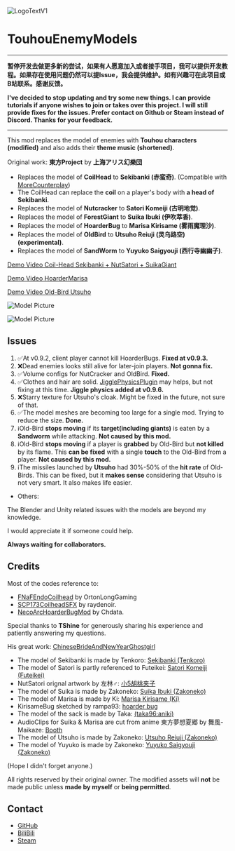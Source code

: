 ![LogoTextV1](https://github.com/BoredBean/TouhouCompany/assets/18239170/0450fd31-932d-4533-b27d-a26d5cb4a1f8)
# TouhouEnemyModels
---
**暂停开发去做更多新的尝试，如果有人愿意加入或者接手项目，我可以提供开发教程。如果存在使用问题仍然可以提Issue，我会提供维护。如有兴趣可在此项目或B站联系。感谢反馈。**

**I've decided to stop updating and try some new things. I can provide tutorials if anyone wishes to join or takes over this project. I will still provide fixes for the issues. Prefer contact on Github or Steam instead of Discord. Thanks for your feedback.**

---
This mod replaces the model of enemies with **Touhou characters (modified)** and also adds their **theme music (shortened)**. 

Original work: **東方Project** by **上海アリス幻樂団**

* Replaces the model of **CoilHead** to **Sekibanki (赤蛮奇)**. (Compatible with [MoreCounterplay](https://thunderstore.io/c/lethal-company/p/BaronDrakula/MoreCounterplay/))
* The CoilHead can replace the **coil** on a player's body with **a head of Sekibanki**.
* Replaces the model of **Nutcracker** to **Satori Komeiji (古明地觉)**.
* Replaces the model of **ForestGiant** to **Suika Ibuki (伊吹萃香)**.
* Replaces the model of **HoarderBug** to **Marisa Kirisame (雾雨魔理沙)**.
* Replaces the model of **OldBird** to **Utsuho Reiuji (灵乌路空) (experimental)**.
* Replaces the model of **SandWorm** to **Yuyuko Saigyouji (西行寺幽幽子)**.


[Demo Video Coil-Head Sekibanki + NutSatori + SuikaGiant](https://www.bilibili.com/video/BV1PM4m1Q7EF)

[Demo Video HoarderMarisa](https://www.bilibili.com/video/BV1q1421o7g7)

[Demo Video Old-Bird Utsuho](https://www.bilibili.com/video/BV1br421G7i8)

![Model Picture](https://github.com/BoredBean/TouhouEnemyModels/assets/18239170/32d32bb0-fa96-43e7-965b-118fc0ea9292)

![Model Picture](https://github.com/BoredBean/TouhouCompany/assets/18239170/bbfaa786-8300-47ee-b598-fb22f3c4c2ab)

## Issues

1. ✅At v0.9.2, client player cannot kill HoarderBugs. **Fixed at v0.9.3.**
2. ❌Dead enemies looks still alive for later-join players. **Not gonna fix.**
3. ✅Volume configs for NutCracker and OldBird. **Fixed.**
4. ✅Clothes and hair are solid. [JigglePhysicsPlugin](https://thunderstore.io/c/lethal-company/p/HGG/JigglePhysicsPlugin/) may helps, but not fixing at this time. **Jiggle physics added at v0.9.6.**
5. ❌Starry texture for Utsuho's cloak. Might be fixed in the future, not sure of that.
6. ✅The model meshes are becoming too large for a single mod. Trying to reduce the size. **Done.**
7. ℹ️Old-Bird **stops moving** if its **target(including giants)** is eaten by a **Sandworm** while attacking. **Not caused by this mod.**
8. ℹ️Old-Bird **stops moving** if a player is **grabbed** by Old-Bird but **not killed** by its flame. This **can be fixed** with a single **touch** to the Old-Bird from a player. **Not caused by this mod.**
9. ℹ️The missiles launched by **Utsuho** had 30%-50% of the **hit rate** of Old-Birds. This can be fixed, but it **makes sense** considering that Utsuho is not very smart. It also makes life easier.


* Others:

The Blender and Unity related issues with the models are beyond my knowledge.

I would appreciate it if someone could help.

**Always waiting for collaborators.**


## Credits

Most of the codes reference to:

* [FNaFEndoCoilhead](https://thunderstore.io/c/lethal-company/p/OrtonLongGaming/FNaFEndoCoilhead/) by OrtonLongGaming
* [SCP173CoilheadSFX](https://thunderstore.io/c/lethal-company/p/raydenoir/SCP173CoilheadSFX/) by raydenoir.
* [NecoArcHoarderBugMod](https://thunderstore.io/c/lethal-company/p/Chdata/NecoArcHoarderBugMod/) by Chdata.


Special thanks to **TShine** for generously sharing his experience and patiently answering my questions. 

His great work: [ChineseBrideAndNewYearGhostgirl](https://thunderstore.io/c/lethal-company/p/TShine/ChineseBrideAndNewYearGhostgirl/)


* The model of Sekibanki is made by Tenkoro: [Sekibanki (Tenkoro)](https://mikumikudance.fandom.com/wiki/Sekibanki_(Tenkoro))
* The model of Satori is partly referenced to Futeikei: [Satori Komeiji (Futeikei)](https://mikumikudance.fandom.com/wiki/Satori_Komeiji_(Futeikei))
* NutSatori orignal artwork by 左林♂: [小5胡桃夹子](https://t.bilibili.com/880219101680631824)
* The model of Suika is made by Zakoneko: [Suika Ibuki (Zakoneko)](https://mikumikudance.fandom.com/wiki/Suika_Ibuki_(Zakoneko))
* The model of Marisa is made by Ki: [Marisa Kirisame (Ki)](https://mikumikudance.fandom.com/wiki/Marisa_Kirisame_(Ki))
* KirisameBug sketched by rampa93: [hoarder bug](https://github.com/BoredBean/TouhouCompany/issues/6)
* The model of the sack is made by Taka: [(taka96:aniki)](https://mikumikudance.fandom.com/wiki/Aniki)
* AudioClips for Suika & Marisa are cut from anime 東方夢想夏郷 by 舞風-Maikaze: [Booth](https://maikazeshop.booth.pm)
* The model of Utsuho is made by Zakoneko: [Utsuho Reiuji (Zakoneko)](https://mikumikudance.fandom.com/wiki/Utsuho_Reiuji_(Zakoneko))
* The model of Yuyuko is made by Zakoneko: [Yuyuko Saigyouji (Zakoneko)](https://mikumikudance.fandom.com/wiki/Yuyuko_Saigyouji_(Zakoneko))

(Hope I didn't forget anyone.)

All rights reserved by their original owner. The modified assets will **not** be made public unless **made by myself** or **being permitted**.

## Contact
* [GitHub](https://github.com/BoredBean/TouhouCompany)
* [BiliBili](https://space.bilibili.com/16119669)
* [Steam](https://steamcommunity.com/id/bean_10086)